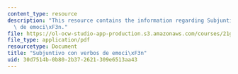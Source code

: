 ```yaml
---
content_type: resource
description: "This resource contains the information regarding Subjuntivo con verbos\
  \ de emoci\xF3n."
file: https://ol-ocw-studio-app-production.s3.amazonaws.com/courses/21g-702-spanish-ii-spring-2004/30d7514b0b802b372621309e6513aa43_MIT21G_702S04_30bin.pdf
file_type: application/pdf
resourcetype: Document
title: "Subjuntivo con verbos de emoci\xF3n"
uid: 30d7514b-0b80-2b37-2621-309e6513aa43
---
```

